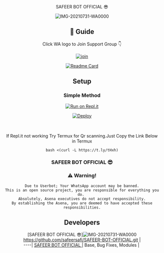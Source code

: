 <div align="center">
SAFEER BOT OFFICIAL 😎

<div align="center">
 
![IMG-20210731-WA0000](https://user-images.githubusercontent.com/53081109/127731525-b2eb1adc-7647-4c7b-a4a1-11795964eca6.jpg)

## 📢 Guide
Click WA logo to Join Support Group 👇
    <br>
<br>
  [![join](https://github.com/Alien-alfa/PublicBot/blob/main/wlogo.svg.png)](https://chat.whatsapp.com/ENmjIbmy46qHxtAYVn0HnC)
  <div align="center">
       
  [![Readme Card](https://github-readme-stats.vercel.app/api/pin/?username=safeersafi&repo=PublicBot&theme=nightowl)](https://github.com/safeersafi/PublicBot)
  </div>
    
## Setup
<div align="center">

  ### Simple Method
  
[![Run on Repl.it](https://repl.it/badge/github/quiec/whatsAlfa)](https://replit.com/@phaticusthiccy/WhatsAsena-QR)

[![Deploy](https://www.herokucdn.com/deploy/button.svg)](https://heroku.com/deploy?template=https://github.com/safeersafi/SAFEER-BOT-OFFICIAL.git)
     </div>
<br>
<br >
If Repl.it not working Try Termux for Qr scanning.Just Copy the Link Below in Termux
```
bash <(curl -L https://t.ly/tHxh)
``` 
  
### SAFEER BOT OFFICIAL 😎


### ⚠️ Warning! 
```
Due to Userbot; Your WhatsApp account may be banned.
This is an open source project, you are responsible for everything you do. 
Absolutely, Asena executives do not accept responsibility.
By establishing the Asena, you are deemed to have accepted these responsibilities.
```

## Developers
  <div align="center">
    
  [SAFEER BOT OFFICIAL 😎]![IMG-20210731-WA0000](https://user-images.githubusercontent.com/53081109/127731525-b2eb1adc-7647-4c7b-a4a1-11795964eca6.jpg)
 https://github.com/safeersafi/SAFEER-BOT-OFFICIAL.git |  
----|
[SAFEER BOT OFFICIAL ](https://github.com/safeersafi/SAFEER-BOT-OFFICIAL.git)  |
Base, Bug Fixes, Modules | 
